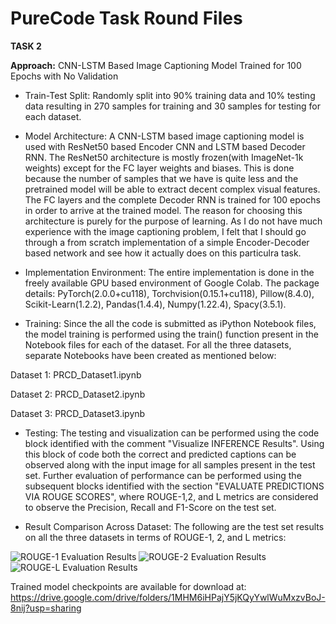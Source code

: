 # PureCode Task Round Files

**TASK 2**

**Approach:** CNN-LSTM Based Image Captioning Model Trained for 100 Epochs with No Validation

- Train-Test Split: Randomly split into 90% training data and 10% testing data resulting in 270 samples for training and 30 samples for testing for each dataset.

- Model Architecture: A CNN-LSTM based image captioning model is used with ResNet50 based Encoder CNN and LSTM based Decoder RNN. The ResNet50 architecture is mostly frozen(with ImageNet-1k weights) except for the FC layer weights and biases. This is done because the number of samples that we have is quite less and the pretrained model will be able to extract decent complex visual features. The FC layers and the complete Decoder RNN is trained for 100 epochs in order to arrive at the trained model. The reason for choosing this architecture is purely for the purpose of learning. As I do not have much experience with the image captioning problem, I felt that I should go through a from scratch implementation of a simple Encoder-Decoder based network and see how it actually does on this particulra task.

- Implementation Environment: The entire implementation is done in the freely available GPU based environment of Google Colab. The package details: PyTorch(2.0.0+cu118), Torchvision(0.15.1+cu118), Pillow(8.4.0), Scikit-Learn(1.2.2), Pandas(1.4.4), Numpy(1.22.4), Spacy(3.5.1).

- Training: Since the all the code is submitted as iPython Notebook files, the model training is performed using the train() function present in the Notebook files for each of the dataset. For all the three datasets, separate Notebooks have been created as mentioned below:

Dataset 1: PRCD_Dataset1.ipynb

Dataset 2: PRCD_Dataset2.ipynb

Dataset 3: PRCD_Dataset3.ipynb

- Testing: The testing and visualization can be performed using the code block identified with the comment "Visualize INFERENCE Results". Using this block of code both the correct and predicted captions can be observed along with the input image for all samples present in the test set. Further evaluation of performance can be performed using the subsequent blocks identified with the section "EVALUATE PREDICTIONS VIA ROUGE SCORES", where ROUGE-1,2, and L metrics are considered to observe the Precision, Recall and F1-Score on the test set.

- Result Comparison Across Dataset: The following are the test set results on all the three datasets in terms of ROUGE-1, 2, and L metrics:

![ROUGE-1 Evaluation Results](https://user-images.githubusercontent.com/8967554/230759477-e747d0fb-0eb4-45c6-a3d7-0495e8de572e.png)
![ROUGE-2 Evaluation Results](https://user-images.githubusercontent.com/8967554/230759526-5e1697dc-0aeb-4f18-8035-5cd034ffe79c.png)
![ROUGE-L Evaluation Results](https://user-images.githubusercontent.com/8967554/230759551-0c23a8c5-6de5-4418-a2be-5314fb3e5787.png)

Trained model checkpoints are available for download at: https://drive.google.com/drive/folders/1MHM6iHPajY5jKQyYwlWuMxzvBoJ-8nij?usp=sharing
